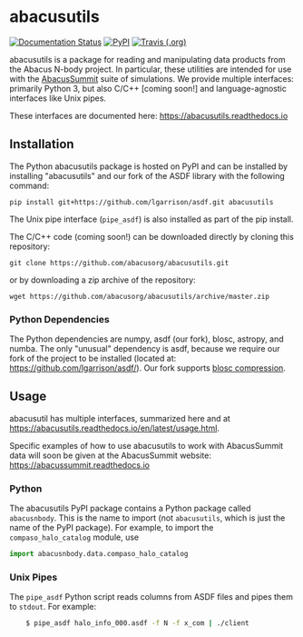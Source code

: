 # abacusutils

[![Documentation Status](https://readthedocs.org/projects/abacusutils/badge/?version=latest)](https://abacusutils.readthedocs.io/en/latest/?badge=latest) [![PyPI](https://img.shields.io/pypi/v/abacusutils)](https://pypi.org/project/abacusutils/) [![Travis (.org)](https://img.shields.io/travis/abacusorg/abacusutils)](https://travis-ci.com/github/abacusorg/abacusutils)

abacusutils is a package for reading and manipulating data products from the Abacus N-body project.
In particular, these utilities are intended for use with the [AbacusSummit](https://abacussummit.readthedocs.io)
suite of simulations.  We provide multiple interfaces: primarily Python 3, but also C/C++ [coming soon!] and
language-agnostic interfaces like Unix pipes.

These interfaces are documented here: <https://abacusutils.readthedocs.io>

## Installation
The Python abacusutils package is hosted on PyPI and can be installed
by installing "abacusutils" and our fork of the ASDF library with the following command:
```
pip install git+https://github.com/lgarrison/asdf.git abacusutils
```

The Unix pipe interface (`pipe_asdf`) is also installed as part of the pip install.

The C/C++ code (coming soon!) can be downloaded directly by cloning
this repository:
```
git clone https://github.com/abacusorg/abacusutils.git
```
or by downloading a zip archive of the repository:
```
wget https://github.com/abacusorg/abacusutils/archive/master.zip
```

### Python Dependencies
The Python dependencies are numpy, asdf (our fork), blosc, astropy, and numba.
The only "unusual" dependency is asdf, because we require our fork of the project
to be installed (located at: https://github.com/lgarrison/asdf/).  Our fork supports
[blosc compression](https://blosc.org/pages/blosc-in-depth/).

## Usage
abacusutil has multiple interfaces, summarized here and at <https://abacusutils.readthedocs.io/en/latest/usage.html>.

Specific examples of how to use abacusutils to work with AbacusSummit data will soon
be given at the AbacusSummit website: <https://abacussummit.readthedocs.io>

### Python
The abacusutils PyPI package contains a Python package called `abacusnbody`.
This is the name to import (not `abacusutils`, which is just the name of the PyPI package).
For example, to import the `compaso_halo_catalog` module, use
```python
import abacusnbody.data.compaso_halo_catalog
```

### Unix Pipes
The ``pipe_asdf`` Python script reads columns from ASDF files and pipes them to
``stdout``.  For example:

```bash
    $ pipe_asdf halo_info_000.asdf -f N -f x_com | ./client
```
